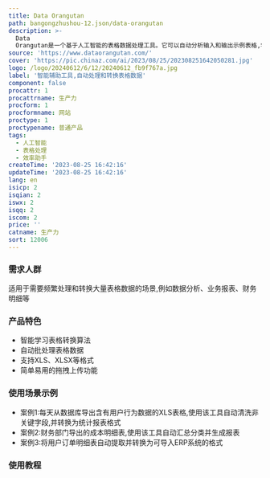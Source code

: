 ```yaml
---
title: Data Orangutan
path: bangongzhushou-12.json/data-orangutan
description: >-
  Data
  Orangutan是一个基于人工智能的表格数据处理工具。它可以自动分析输入和输出示例表格,学习转换算法,然后应用该算法批量处理大量类似结构的表格。该产品具有智能学习表格转换算法、自动批处理表格数据、节省人工处理时间等优势。它可广泛应用于数据清洗、转换、提取等场景,提升工作效率。
source: 'https://www.dataorangutan.com/'
cover: 'https://pic.chinaz.com/ai/2023/08/25/202308251642050281.jpg'
logo: /logo/20240612/6/12/20240612_fb9f767a.jpg
label: '智能辅助工具,自动处理和转换表格数据'
component: false
procattr: 1
procattrname: 生产力
procform: 1
procformname: 网站
proctype: 1
proctypename: 普通产品
tags:
  - 人工智能
  - 表格处理
  - 效率助手
createTime: '2023-08-25 16:42:16'
updateTime: '2023-08-25 16:42:16'
lang: en
isicp: 2
isqian: 2
iswx: 2
isqq: 2
iscom: 2
price: ''
catname: 生产力
sort: 12006
---
```




### 需求人群
适用于需要频繁处理和转换大量表格数据的场景,例如数据分析、业务报表、财务明细等

### 产品特色
- 智能学习表格转换算法
- 自动批处理表格数据
- 支持XLS、XLSX等格式
- 简单易用的拖拽上传功能

### 使用场景示例
- 案例1:每天从数据库导出含有用户行为数据的XLS表格,使用该工具自动清洗非关键字段,并转换为统计报表格式
- 案例2:财务部门导出的成本明细表,使用该工具自动汇总分类并生成报表
- 案例3:将用户订单明细表自动提取并转换为可导入ERP系统的格式

### 使用教程


  
